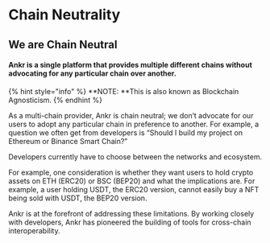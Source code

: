 # Chain Neutrality

## **We are Chain Neutral**

#### Ankr is a single platform that provides multiple different chains without advocating for any particular chain over another.&#x20;

{% hint style="info" %}
**NOTE: **This is also known as Blockchain Agnosticism.
{% endhint %}

As a multi-chain provider, Ankr is chain neutral; we don’t advocate for our users to adopt any particular chain in preference to another. For example, a question we often get from developers is “Should I build my project on Ethereum or Binance Smart Chain?”

Developers currently have to choose between the networks and ecosystem.

For example, one consideration is whether they want users to hold crypto assets on ETH (ERC20) or BSC (BEP20) and what the implications are. For example, a user holding USDT, the ERC20 version, cannot easily buy a NFT being sold with USDT, the BEP20 version.

Ankr is at the forefront of addressing these limitations. By working closely with developers, Ankr has pioneered the building of tools for cross-chain interoperability.
